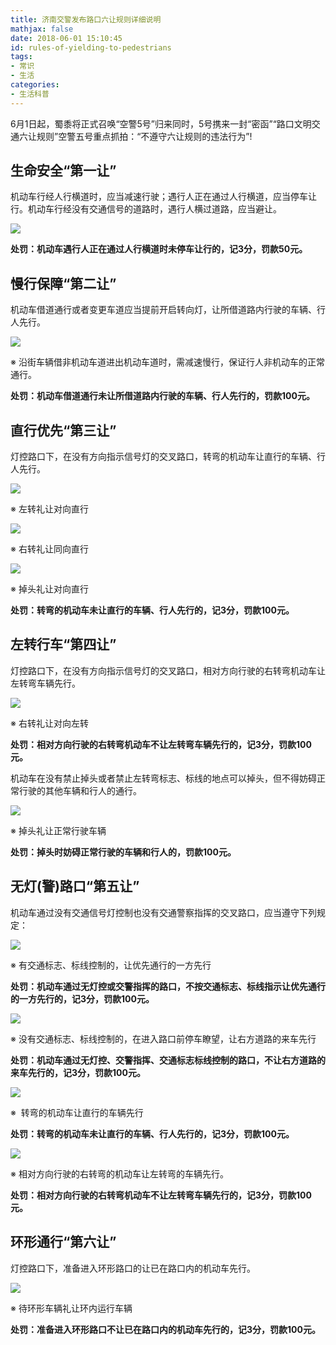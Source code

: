 ```yaml
---
title: 济南交警发布路口六让规则详细说明
mathjax: false
date: 2018-06-01 15:10:45
id: rules-of-yielding-to-pedestrians 
tags:
- 常识
- 生活
categories:
- 生活科普
---
```


6月1日起，蜀黍将正式召唤“空警5号”归来同时，5号携来一封“密函”“路口文明交通六让规则”空警五号重点抓拍：“不遵守六让规则的违法行为”!

<!---more---> 

## 生命安全“第一让” 

机动车行经人行横道时，应当减速行驶；遇行人正在通过人行横道，应当停车让行。机动车行经没有交通信号的道路时，遇行人横过道路，应当避让。

![](https://zymin-1255632454.cos.ap-shanghai.myqcloud.com/rules-of-yielding-to-pedestrians/494b8fe050488b6a676c6c8cc69e4b84.jpg)

**处罚：机动车遇行人正在通过人行横道时未停车让行的，记3分，罚款50元。**

## 慢行保障“第二让”

机动车借道通行或者变更车道应当提前开启转向灯，让所借道路内行驶的车辆、行人先行。

![](https://zymin-1255632454.cos.ap-shanghai.myqcloud.com/rules-of-yielding-to-pedestrians/4173cc46bca95f22d7c55d83ef452ef7.jpg)

※ 沿街车辆借非机动车道进出机动车道时，需减速慢行，保证行人非机动车的正常通行。

**处罚：机动车借道通行未让所借道路内行驶的车辆、行人先行的，罚款100元。**

## 直行优先“第三让” 

灯控路口下，在没有方向指示信号灯的交叉路口，转弯的机动车让直行的车辆、行人先行。

![](https://zymin-1255632454.cos.ap-shanghai.myqcloud.com/rules-of-yielding-to-pedestrians/d5c7551ba931323c4b03d21c1dcb25b3.jpg)

※ 左转礼让对向直行

![](https://zymin-1255632454.cos.ap-shanghai.myqcloud.com/rules-of-yielding-to-pedestrians/FD9A214824BE472BA63812AA613747EA.jpeg)

※ 右转礼让同向直行

![](https://zymin-1255632454.cos.ap-shanghai.myqcloud.com/rules-of-yielding-to-pedestrians/577c04e3626991bf73f613f8e281bf4c.jpg)

※ 掉头礼让对向直行

**处罚：转弯的机动车未让直行的车辆、行人先行的，记3分，罚款100元。**

## 左转行车“第四让” 

灯控路口下，在没有方向指示信号灯的交叉路口，相对方向行驶的右转弯机动车让左转弯车辆先行。

![](https://zymin-1255632454.cos.ap-shanghai.myqcloud.com/rules-of-yielding-to-pedestrians/0d50637cc3e92fa69936e32cc3cc283b.jpg)

※ 右转礼让对向左转

**处罚：相对方向行驶的右转弯机动车不让左转弯车辆先行的，记3分，罚款100元。**

机动车在没有禁止掉头或者禁止左转弯标志、标线的地点可以掉头，但不得妨碍正常行驶的其他车辆和行人的通行。

![](https://zymin-1255632454.cos.ap-shanghai.myqcloud.com/rules-of-yielding-to-pedestrians/f00a5f94f49ee087b5f8209fddaf562b.jpg)

※ 掉头礼让正常行驶车辆

**处罚：掉头时妨碍正常行驶的车辆和行人的，罚款100元。**

## 无灯(警)路口“第五让” 

机动车通过没有交通信号灯控制也没有交通警察指挥的交叉路口，应当遵守下列规定：

![](https://zymin-1255632454.cos.ap-shanghai.myqcloud.com/rules-of-yielding-to-pedestrians/e31e43e2eaa732d1db0208477198e72a.jpg)

※ 有交通标志、标线控制的，让优先通行的一方先行

**处罚：机动车通过无灯控或交警指挥的路口，不按交通标志、标线指示让优先通行的一方先行的，记3分，罚款100元。**

![](https://zymin-1255632454.cos.ap-shanghai.myqcloud.com/rules-of-yielding-to-pedestrians/2f9da6f14ec5e571ae375ba276ce86df.jpg)

※ 没有交通标志、标线控制的，在进入路口前停车瞭望，让右方道路的来车先行

**处罚：机动车通过无灯控、交警指挥、交通标志标线控制的路口，不让右方道路的来车先行的，记3分，罚款100元。**

![](https://zymin-1255632454.cos.ap-shanghai.myqcloud.com/rules-of-yielding-to-pedestrians/b25616b0ff062ffa4f8681ce633aaf2b.jpg)

※  转弯的机动车让直行的车辆先行

**处罚：转弯的机动车未让直行的车辆、行人先行的，记3分，罚款100元。**

![](https://zymin-1255632454.cos.ap-shanghai.myqcloud.com/rules-of-yielding-to-pedestrians/ffcb6bfc61fc5fdfe10362e54381f533.jpg)

※ 相对方向行驶的右转弯的机动车让左转弯的车辆先行。

**处罚：相对方向行驶的右转弯机动车不让左转弯车辆先行的，记3分，罚款100元。**

## 环形通行“第六让”

灯控路口下，准备进入环形路口的让已在路口内的机动车先行。

![](https://zymin-1255632454.cos.ap-shanghai.myqcloud.com/rules-of-yielding-to-pedestrians/73c97d0beb6c1ea7c1583f57f21a08ba.jpg)

※ 待环形车辆礼让环内运行车辆

**处罚：准备进入环形路口不让已在路口内的机动车先行的，记3分，罚款100元。**